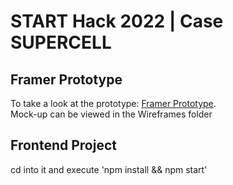 # START Hack 2022 | Case SUPERCELL

## Framer Prototype
To take a look at the prototype: [Framer Prototype](https://framer.com/share/SuperSocial--6t6tZCDmceLN5Zvg8f1w/b4QEafk3M).\
Mock-up can be viewed in the Wireframes folder


## Frontend Project
cd into it and execute 'npm install && npm start'
